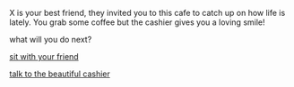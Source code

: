 X is your best friend, they invited you to this cafe to catch up on how life is lately. You grab some coffee but the cashier gives you a loving smile!

what will you do next?

[sit with your friend](X/nothing-happens.md)


[talk to the beautiful cashier](../Y/meet.md)
